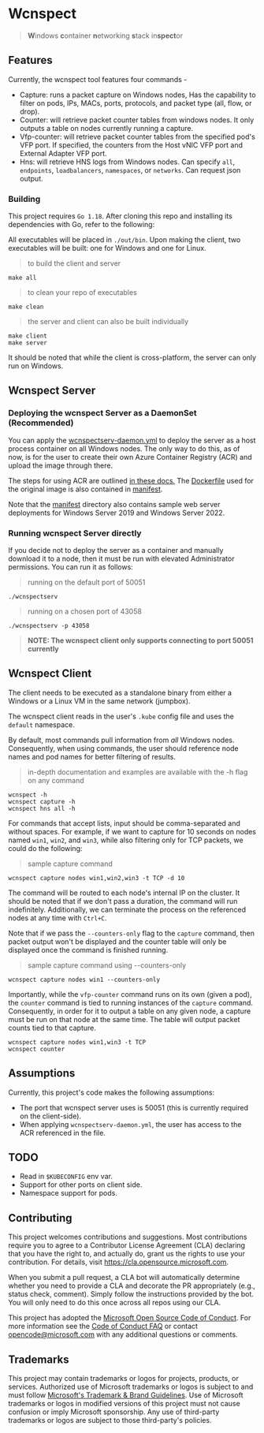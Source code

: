 # Wcnspect

> **W**indows **c**ontainer **n**etworking **s**tack in**spect**or

## Features

Currently, the wcnspect tool features four commands -

* Capture: runs a packet capture on Windows nodes, Has the capability to filter on pods, IPs, MACs, ports, protocols, and packet type (all, flow, or drop).
* Counter: will retrieve packet counter tables from windows nodes. It only outputs a table on nodes currently running a capture.
* Vfp-counter: will retrieve packet counter tables from the specified pod's VFP port. If specified, the counters from the Host vNIC VFP port and External Adapter VFP port.
* Hns: will retrieve HNS logs from Windows nodes. Can specify `all`, `endpoints`, `loadbalancers`, `namespaces`, or `networks`. Can request json output.

### Building

This project requires `Go 1.18`. After cloning this repo and installing its dependencies with Go, refer to the following:

All executables will be placed in `./out/bin`. Upon making the client, two executables will be built: one for Windows and one for Linux.

> to build the client and server

```shell
make all
```

> to clean your repo of executables

```shell
make clean
```

> the server and client can also be built individually

```shell
make client
make server
```

It should be noted that while the client is cross-platform, the server can only run on Windows.

## Wcnspect Server

### Deploying the wcnspect Server as a DaemonSet (Recommended)

You can apply the [wcnspectserv-daemon.yml](manifest/wcnspectserv-daemon.yml) to deploy the server as a host process container on all Windows nodes. The only way to do this, as of now, is for the user to create their own Azure Container Registry (ACR) and upload the image through there.

The steps for using ACR are outlined <a href="https://docs.microsoft.com/en-us/azure/container-registry/container-registry-tutorial-quick-task" target="_blank">in these docs.</a>
The [Dockerfile](manifest/Dockerfile) used for the original image is also contained in [manifest](./manifest). 

Note that the [manifest](./manifest) directory also contains sample web server deployments for Windows Server 2019 and Windows Server 2022.

 
### Running wcnspect Server directly

If you decide not to deploy the server as a container and manually download it to a node, then it must be run with elevated Administrator permissions. You can run it as follows:

> running on the default port of 50051

```shell
./wcnspectserv
```

> running on a chosen port of 43058

```shell
./wcnspectserv -p 43058
```
> **NOTE: The wcnspect client only supports connecting to port 50051 currently**

## Wcnspect Client
The client needs to be executed as a standalone binary from either a Windows or a Linux VM in the same network (jumpbox).

The wcnspect client reads in the user's `.kube` config file and uses the `default` namespace. 

By default, most commands pull information from *all* Windows nodes.
Consequently, when using commands, the user should reference node names and pod names for better filtering of results.

> in-depth documentation and examples are available with the -h flag on any command

```shell
wcnspect -h
wcnspect capture -h
wcnspect hns all -h
```

For commands that accept lists, input should be comma-separated and without spaces. For example, if we want to capture for 10 seconds on nodes named `win1`, `win2`, and `win3`, while also filtering only for TCP packets, we could do the following:

> sample capture command

```shell
wcnspect capture nodes win1,win2,win3 -t TCP -d 10
```

The command will be routed to each node's internal IP on the cluster. It should be noted that if we don't pass a duration, the command will run indefinitely. Additionally, we can terminate the process on the referenced nodes at any time with `Ctrl+C`.

Note that if we pass the `--counters-only` flag to the `capture` command, then packet output won't be displayed and the counter table will only be displayed once the command is finished running.

> sample capture command using --counters-only

```shell
wcnspect capture nodes win1 --counters-only
```

Importantly, while the `vfp-counter` command runs on its own (given a pod), the `counter` command is tied to running instances of the `capture` command. Consequently, in order for it to output a table on any given node, a capture must be run on that node at the same time. The table will output packet counts tied to that capture.

```shell
wcnspect capture nodes win1,win3 -t TCP
wcnspect counter
```

## Assumptions

Currently, this project's code makes the following assumptions:

* The port that wcnspect server uses is 50051 (this is currently required on the client-side).
* When applying `wcnspectserv-daemon.yml`, the user has access to the ACR referenced in the file.

## TODO
  * Read in `$KUBECONFIG` env var.
  * Support for other ports on client side.
  * Namespace support for pods.


## Contributing

This project welcomes contributions and suggestions.  Most contributions require you to agree to a
Contributor License Agreement (CLA) declaring that you have the right to, and actually do, grant us
the rights to use your contribution. For details, visit https://cla.opensource.microsoft.com.

When you submit a pull request, a CLA bot will automatically determine whether you need to provide
a CLA and decorate the PR appropriately (e.g., status check, comment). Simply follow the instructions
provided by the bot. You will only need to do this once across all repos using our CLA.

This project has adopted the [Microsoft Open Source Code of Conduct](https://opensource.microsoft.com/codeofconduct/).
For more information see the [Code of Conduct FAQ](https://opensource.microsoft.com/codeofconduct/faq/) or
contact [opencode@microsoft.com](mailto:opencode@microsoft.com) with any additional questions or comments.

## Trademarks

This project may contain trademarks or logos for projects, products, or services. Authorized use of Microsoft 
trademarks or logos is subject to and must follow 
[Microsoft's Trademark & Brand Guidelines](https://www.microsoft.com/en-us/legal/intellectualproperty/trademarks/usage/general).
Use of Microsoft trademarks or logos in modified versions of this project must not cause confusion or imply Microsoft sponsorship.
Any use of third-party trademarks or logos are subject to those third-party's policies.
